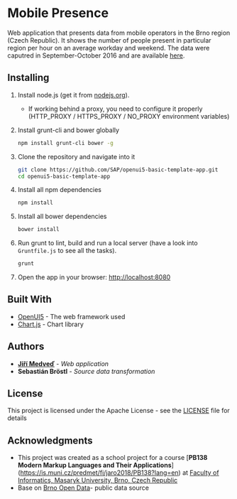 # Mobile Presence

Web application that presents data from mobile operators in the Brno region (Czech Republic).
It shows the number of people present in  particular region per hour on an average workday and weekend.
The data were caputred in September-October 2016 and are available [here](https://data.brno.cz/en/dataset/?id=data-mobilnich-operatoru-pritomne-obyvatelstvo).


## Installing

1. Install node.js (get it from [nodejs.org](http://nodejs.org/)).
   * If working behind a proxy, you need to configure it properly (HTTP_PROXY / HTTPS_PROXY / NO_PROXY environment variables)
2. Install grunt-cli and bower globally

    ```sh
    npm install grunt-cli bower -g
    ```
3. Clone the repository and navigate into it

    ```sh
    git clone https://github.com/SAP/openui5-basic-template-app.git
    cd openui5-basic-template-app
    ```
4. Install all npm dependencies

    ```sh
    npm install
    ```
5. Install all bower dependencies

    ```sh
    bower install
    ```
6. Run grunt to lint, build and run a local server (have a look into `Gruntfile.js` to see all the tasks).

    ```sh
    grunt
    ```
7. Open the app in your browser: [http://localhost:8080](http://localhost:8080)  


## Built With

* [OpenUI5](https://github.com/SAP/openui5/) - The web framework used
* [Chart.js](https://www.chartjs.org//) - Chart library

## Authors

* [**Jiří Medveď**](https://cz.linkedin.com/in/jirmed) - *Web application* 
* **Sebastián Bröstl** - *Source data transformation* 


## License

This project is licensed under the Apache License - see the [LICENSE](LICENSE) file for details

## Acknowledgments

* This project was created as a school project for a course [**PB138 Modern 
Markup Languages and Their Applications**] (https://is.muni.cz/predmet/fi/jaro2018/PB138?lang=en) 
at [Faculty of Informatics, Masaryk University, Brno, Czech Republic](https://www.fi.muni.cz/index.html.en)
* Base on [Brno Open Data](http://www.otevrenadata.cz)- public data source